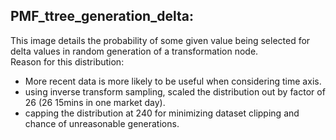 ## PMF_ttree_generation_delta: ##

This image details the probability of some given value being selected for delta values in random generation of a transformation node. <br>
Reason for this distribution:
- More recent data is more likely to be useful when considering time axis.
- using inverse transform sampling, scaled the distribution out by factor of 26 (26 15mins in one market day).
- capping the distribution at 240 for minimizing dataset clipping and chance of unreasonable generations.

